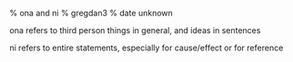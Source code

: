 % ona and ni
% gregdan3
% date unknown

ona refers to third person things in general, and ideas in sentences

ni refers to entire statements, especially for cause/effect or for reference
